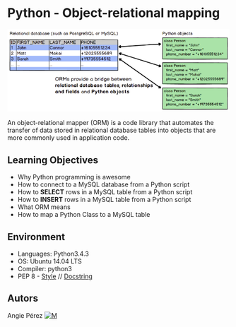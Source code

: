 # Python - Object-relational mapping
![](https://github.com/xioperez01/holbertonschool-higher_level_programming/blob/master/0x0F-python-object_relational_mapping/ORMs.png)

An object-relational mapper (ORM) is a code library that automates the transfer of data stored in relational database tables into objects that are more commonly used in application code.
## Learning Objectives
* Why Python programming is awesome
* How to connect to a MySQL database from a Python script
* How to **SELECT** rows in a MySQL table from a Python script
* How to **INSERT** rows in a MySQL table from a Python script
* What ORM means
* How to map a Python Class to a MySQL table
## Environment
* Languages: Python3.4.3
* OS: Ubuntu 14.04 LTS
* Compiler: python3
* PEP 8 - [Style](https://www.python.org/dev/peps/pep-0008/) // [Docstring](https://sphinxcontrib-napoleon.readthedocs.io/en/latest/example_google.html)
## Autors ##
 Angie Pérez [![M](https://upload.wikimedia.org/wikipedia/fr/thumb/c/c8/Twitter_Bird.svg/30px-Twitter_Bird.svg.png)](https://twitter.com/xiommyperez)

